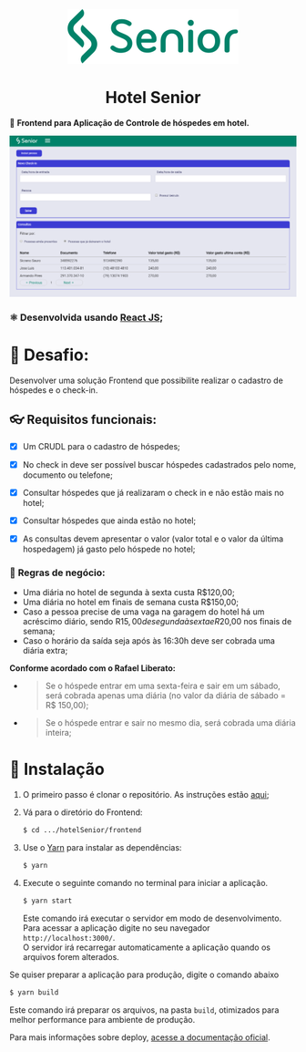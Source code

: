 <div align="center">

[![Senior](./src/assets/logoSeniorGreen.svg)](https://www.senior.com.br/)

# **Hotel Senior**

</div>

🏨 **Frontend para Aplicação de Controle de hóspedes em hotel.**

<div align="center">

![](../utils/FrontendScreenshot.png)

</div>


### ⚛ Desenvolvida usando [React JS](https://pt-br.reactjs.org/);

# 🔐 **Desafio:**

Desenvolver uma solução Frontend que possibilite realizar o cadastro de hóspedes e o check-in.

## 👓 **Requisitos funcionais:**

- [x] Um CRUDL para o cadastro de hóspedes;

- [x] No check in deve ser possível buscar hóspedes cadastrados pelo nome, documento ou telefone;

- [x] Consultar hóspedes que já realizaram o check in e não estão mais no hotel;

- [x] Consultar hóspedes que ainda estão no hotel;

- [x] As consultas devem apresentar o valor (valor total e o valor da última hospedagem) já gasto pelo hóspede no hotel;

### 📏 **Regras de negócio:**

- Uma diária no hotel de segunda à sexta custa R\$120,00;
- Uma diária no hotel em finais de semana custa R\$150,00;
- Caso a pessoa precise de uma vaga na garagem do hotel há um acréscimo diário, sendo R$15,00 de segunda à sexta e R$20,00 nos finais de semana;
- Caso o horário da saída seja após às 16:30h deve ser cobrada uma diária extra;

**Conforme acordado com o Rafael Liberato:**

- > Se o hóspede entrar em uma sexta-feira e sair em um sábado, será cobrada apenas uma diária (no valor da diária de sábado = R\$ 150,00);

- > Se o hóspede entrar e sair no mesmo dia, será cobrada uma diária inteira;

# 🔨 Instalação

1. O primeiro passo é clonar o repositório. As instruções estão [aqui](https://github.com/froiskallico/hotelSenior/blob/master/README.md#-instala%C3%A7%C3%A3o);

2. Vá para o diretório do Frontend:
   ```bash
   $ cd .../hotelSenior/frontend
   ```

3. Use o [Yarn](https://yarnpkg.com/) para instalar as dependências:
   ```bash
   $ yarn
   ```

4. Execute o seguinte comando no terminal para iniciar a aplicação.
   ```bash
   $ yarn start
   ```

    Este comando irá executar o servidor em modo de desenvolvimento. Para acessar a aplicação digite no seu navegador `http://localhost:3000/`. <br /> O servidor irá recarregar automaticamente a aplicação quando os arquivos forem alterados.


Se quiser preparar a aplicação para produção, digite o comando abaixo
   ```bash
   $ yarn build
   ```

Este comando irá preparar os arquivos, na pasta `build`, otimizados para melhor performance para ambiente de produção.

Para mais informações sobre deploy, [acesse a documentação oficial](https://facebook.github.io/create-react-app/docs/deployment).

